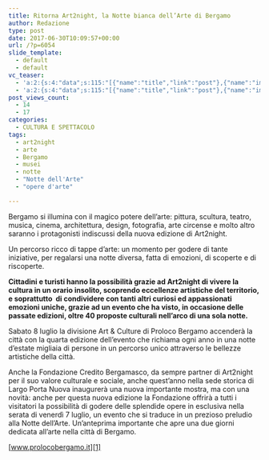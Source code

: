 ```yaml
---
title: Ritorna Art2night, la Notte bianca dell’Arte di Bergamo
author: Redazione
type: post
date: 2017-06-30T10:09:57+00:00
url: /?p=6054
slide_template:
  - default
  - default
vc_teaser:
  - 'a:2:{s:4:"data";s:115:"[{"name":"title","link":"post"},{"name":"image","image":"featured","link":"none"},{"name":"text","mode":"excerpt"}]";s:7:"bgcolor";s:0:"";}'
  - 'a:2:{s:4:"data";s:115:"[{"name":"title","link":"post"},{"name":"image","image":"featured","link":"none"},{"name":"text","mode":"excerpt"}]";s:7:"bgcolor";s:0:"";}'
post_views_count:
  - 14
  - 17
categories:
  - CULTURA E SPETTACOLO
tags:
  - art2night
  - arte
  - Bergamo
  - musei
  - notte
  - "Notte dell'Arte"
  - "opere d'arte"

---
```

Bergamo si illumina con il magico potere dell’arte: pittura, scultura, teatro, musica, cinema, architettura, design, fotografia, arte circense e molto altro saranno i protagonisti indiscussi della nuova edizione di Art2night.

Un percorso ricco di tappe d’arte: un momento per godere di tante iniziative, per regalarsi una notte diversa, fatta di emozioni, di scoperte e di riscoperte.

**Cittadini e turisti hanno la possibilità grazie ad Art2night di vivere la cultura in un orario insolito, scoprendo eccellenze artistiche del territorio, e soprattutto  di condividere con tanti altri curiosi ed appassionati emozioni uniche, grazie ad un evento che ha visto, in occasione delle passate edizioni, oltre 40 proposte culturali nell’arco di una sola notte.**

Sabato 8 luglio la divisione Art & Culture di Proloco Bergamo accenderà la città con la quarta edizione dell’evento che richiama ogni anno in una notte d’estate migliaia di persone in un percorso unico attraverso le bellezze artistiche della città.

Anche la Fondazione Credito Bergamasco, da sempre partner di Art2night per il suo valore culturale e sociale, anche quest’anno nella sede storica di Largo Porta Nuova inaugurerà una nuova importante mostra, ma con una novità: anche per questa nuova edizione la Fondazione offrirà a tutti i visitatori la possibilità di godere delle splendide opere in esclusiva nella serata di venerdì 7 luglio, un evento che si traduce in un prezioso preludio alla Notte dell’Arte. Un’anteprima importante che apre una due giorni dedicata all’arte nella città di Bergamo.

[www.prolocobergamo.it][1]

 [1]: https://www.prolocobergamo.it/